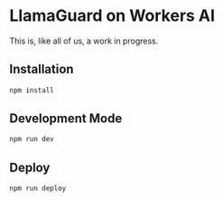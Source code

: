 # LlamaGuard on Workers AI

This is, like all of us, a work in progress.

## Installation

```bash
npm install
```

## Development Mode

```bash
npm run dev
```

## Deploy

```bash
npm run deploy
```
